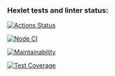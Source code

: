 ### Hexlet tests and linter status:
[![Actions Status](https://github.com/cuttlefish93/frontend-project-46/workflows/hexlet-check/badge.svg)](https://github.com/cuttlefish93/frontend-project-46/actions)

[![Node CI](https://github.com/cuttlefish93/frontend-project-46/actions/workflows/nodejs.yml/badge.svg)](https://github.com/cuttlefish93/frontend-project-46/actions/workflows/nodejs.yml)

[![Maintainability](https://api.codeclimate.com/v1/badges/fffe50d88ca5da64f207/maintainability)](https://codeclimate.com/github/cuttlefish93/frontend-project-46/maintainability)

[![Test Coverage](https://api.codeclimate.com/v1/badges/fffe50d88ca5da64f207/test_coverage)](https://codeclimate.com/github/cuttlefish93/frontend-project-46/test_coverage)